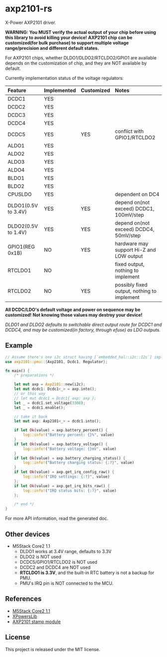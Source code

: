 # axp2101-rs

X-Power AXP2101 driver.

**WARNING:**
**You MUST verify the actual output of your chip before using this library to avoid killing your device!**
**AXP2101 chip can be customized(for bulk purchase) to support multiple voltage range/precision and different default states.**

For AXP2101 chips, whether DLDO1/DLDO2/RTCLDO2/GPIO1 are available depends
on the customization of chip, and they are NOT available by default.

Currently implementation status of the voltage regulators:

Feature | Implemented | Customized | Notes
:- | :- | :- | :-
DCDC1 | YES
DCDC2 | YES
DCDC3 | YES
DCDC4 | YES
DCDC5 | YES | YES | conflict with GPIO1/RTCLDO2
ALDO1 | YES
ALDO2 | YES
ALDO3 | YES
ALDO4 | YES
BLDO1 | YES
BLDO2 | YES
CPUSLDO | YES | | dependent on DC4
DLDO1(0.5V to 3.4V) | YES | YES | depend on(not exceed) DCDC1, 100mV/step
DLDO2(0.5V to 1.4V) | YES | YES | depend on(not exceed) DCDC4, 50mV/step
GPIO1(REG 0x1B) | NO | YES | hardware may support Hi-Z and LOW output
RTCLDO1 | NO |  | fixed output, nothing to implement
RTCLDO2 | NO | YES | possibly fixed output, nothing to implement

**All DCDC/LDO's default voltage and power on sequence may be customized!**
**Not knowing those values may destroy your device!**

*DLDO1 and DLDO2 defaults to switchable direct output route for DCDC1 and DCDC4, and may be customized(in factory, through efuse) as LDO outputs.*

## Example

```rust
// Assume there's one i2c struct having [`embedded_hal::i2c::I2c`] implemented.
use axp2101::pmu::{Axp2101, Dcdc1, Regulator};

fn main() {
    /* preparations */

    let mut axp = Axp2101::new(i2c);
    let mut dcdc1: Dcdc1<_> = axp.into();
    // or this way
    // let mut dcdc1 = Dcdc1{ axp: axp };
    let _ = dcdc1.set_voltage(3300);
    let _ = dcdc1.enable();

    // take it back
    let mut axp: Axp2101<_> = dcdc1.into();

    if let Ok(value) = axp.battery_percent() {
        log::info!("Battery percent: {}%", value)
    }
    if let Ok(value) = axp.battery_voltage() {
        log::info!("Battery voltage: {}mV", value)
    }
    if let Ok(value) = axp.battery_charging_status() {
        log::info!("Battery charging status: {:?}", value)
    }
    if let Ok(value) = axp.get_irq_config_raw() {
        log::info!("IRQ settings: {:?}", value)
    };
    if let Ok(value) = axp.get_irq_bits_raw() {
        log::info!("IRQ status bits: {:?}", value)
    };

    /* end */
}
```

For more API information, read the generated doc.

## Other devices

- M5Stack Core2 1.1
    - DLDO1 works at 3.4V range, defaults to 3.3V
    - DLDO2 is NOT used
    - DCDC5/GPIO1/RTCLDO2 is NOT used
    - DCDC2 and DCDC4 are NOT used
    - **RTCLDO1 is 3.3V**, and the built-in RTC battery is not a backup for PMU.
    - PMU's IRQ pin is NOT connected to the MCU.

## References

- [M5Stack Core2 1.1](https://docs.m5stack.com/en/core/Core2%20v1.1)
- [XPowersLib](https://github.com/lewisxhe/XPowersLib)
- [AXP2101 stamp module](https://oshwhub.com/mondraker/axp2101_2023-11-18_20-15-19)

## License

This project is released under the MIT license.

